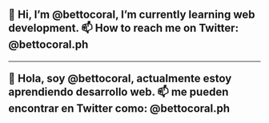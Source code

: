 <h2>👋 Hi, I’m @bettocoral, I’m currently learning web development.
  📫 How to reach me on Twitter: @bettocoral.ph
<hr> </hr>
👋 Hola, soy @bettocoral, actualmente estoy aprendiendo desarrollo web.
  📫 me pueden encontrar en Twitter como: @bettocoral.ph </h2>


<!---
bettocoral/bettocoral is a ✨ special ✨ repository because its `README.md` (this file) appears on your GitHub profile.
You can click the Preview link to take a look at your changes.
--->
